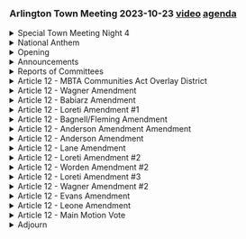 ### Arlington Town Meeting 2023-10-23  [video](https://www.youtube.com/watch?v=GO4uP_DrTIs) [agenda](https://www.arlingtonma.gov/home/showpublisheddocument/66903/638312311169770000)

<details><summary>Special Town Meeting Night 4</summary> 
<details><summary>	 Greg Christiana - 188</summary>

> We're going to get started right away because we have a lot of business to cover tonight. It is Wednesday, October 25th, 2023, and I call to order the fourth and perhaps final night of the October special town meeting. I want to thank all our presenters and speakers from Monday night for a thoughtful and cogent debate. I hope and expect that tonight's debate will be in the same caliber. Lastly, I want us to recognize two individuals who've gone above and beyond to ensure that this town meeting runs smoothly. They've been working tirelessly behind the scenes to ensure that there are enough printouts of important documents, that presentations are organized and readily available even when last minute corrections are made, that the aging infrastructure of town hall can hold together in the face of the unique demands that town meeting places on it, and too many other heroics for me to enumerate. So please join me in showing our gratitude to our deputy town manager of operations, Christine Bongiorno, and our town clerk, Julie Brazil. We really could not do this without you. Thank you.
</details></details>
<details><summary>National Anthem</summary> 
<details><summary>	 Greg Christiana - 111</summary>

> Okay. Let's now rise for the National Anthem by Ms. Tanaka. O say can you see, by the dawn's early light, What so proudly we hailed at the twilight's last gleaming, Whose broad stripes and bright stars, through the perilous fight, O'er the ramparts we watched, were so gallantly streaming? And the rocket's red glare, the bombs bursting in air, Gave proof through the night that our flag was still there. O say does that star-spangled banner yet wave O'er the land of the free and the home of the brave? O say does that star-spangled banner yet wave O'er the land of the free and the home of the brave?
</details></details>
<details><summary>Opening</summary> 
<details><summary>	 Eric Helmuth - 87</summary>

> Mr. Helmuth. Good evening, Eric Helmuth, chair of the select board. Before I make this motion, I will note that expressions of growls or hisses or other expressions of disdain are not inappropriate after I make the following motion, if you are so moved. It is moved that if all the business of the meeting as set forth in the warrant for the annual town meeting is not disposed of at this session, when the meeting adjourns, it adjourns to Monday, October 30th, 2023, at 8 p.m.
</details>
<details><summary>	 Greg Christiana - 146</summary>

> Do we have a second? Just one second. We need one second. Okay, we got a second from Mr. Moore. The alternative is that I could just have Chief Flaherty lock the doors until we're done. All those in favor of adjourning until Monday at 8 p.m., say yes. All those opposed, say no. Motion passes. Five people aren't standing, so we're moving on. We'll take a test vote now. Okay. If you agree, I'm sorry, before we get to the test vote, do we have the microphone in the balcony? Can someone locate the microphone up there, please? Okay. Can we get someone on that while we move along? Okay, if you... Yep. Oh, someone has unit 252. Please check your handsets. If that's number 252, please bring it to the side table. Okay. Mr. Weinstein was trying to steal someone's handset, it looks like.
</details>
<details><summary>	 Greg Christiana - 129</summary>

> Okay. Okay. Okay, so I'll explain the vote. I'll be doing a lot of that tonight, I think. One recommended vote plus 13 amendments plus one secondary amendment equals 32,768 distinct outcomes. If you agree that that is the correct answer, press one for yes. If you disagree with that, press two for no. If you're perplexed, press three to abstain. Voting is open. Voting is on. Okay. Voting is closed. 85 in the affirmative, 32 in the negative, 65 abstentions. We'll go through the screens. Are you ready to tell you the answer? The answer is no. Mr. Weinstein? Could you back away from the mic a bit? Yes. Thank you. Is this better? Can everyone hear me from this distance? Okay. Thank you. Thank you, Mr. Weinstein.
</details>
<details><summary>	 Jordan Weinstein - 69</summary>

> If all of the votes were independent, then the answer would be 32,768 because there's some overlap. You could vote on all these amendments all sorts of different ways, but then if you vote down the main motion as amended, that's one outcome, which is no action. There's another interaction with one of the Wagner amendments, which wipes out the bonuses section. It's somewhere in the vicinity of 10,000.
</details>
<details><summary>	 Greg Christiana - 26</summary>

> I didn't do all the math because I was a little busy the last few days. Did we cycle all the way through? Oh, we did.
</details></details>
<details><summary>Announcements</summary> 
<details><summary>	 Greg Christiana - 21</summary>

> Okay. I'll now call for any announcements or resolutions as defined in town meeting time and the town bylaws. Mr. Toste?
</details>
<details><summary>	 Alan Tosti - 387</summary>

> Fellow town meeting members, I've been active in town government for over 50 years. During that time, I was privileged to work with some incredible and very worthy public servants, both elected and appointed. But in my opinion, the most effective of those public servants in Arlington over that period was a man many of you probably do not know, but his name was Charlie Lyons. Charlie passed away just very recently. Time and again, over these, he displayed effort, effort, effort to move this town forward from one crisis to another, but always looking out for the best interest of this town. Much of his efforts were done behind the scenes that nobody knows about, to get officials to work together who really didn't want to work together. Sometimes he used a stick, sometimes he used a carrot, but he always seemed to be able to get people working together and moving forward. Charlie was the first elected official who was 18 years old in this country. He ran for school committee in the early 70s. But he really started, I think, most of his work when he was elected to the Board of Selectmen in 1980. The first thing he had to do was confronted with Proposition 2 1⁄2 had passed. He worked with my predecessor, Bob O'Neill, and other town officials, put together a plan, used the resources of the town very wisely, and we managed to make, get through those first two years of Prop 2 1⁄2 with losses in services definitely, but not nearly to the degree that it might have had without his efforts. In 1990, he co-led with John Billifer the first successful override in this town's history. In late 1990s, he co-led with myself and Barbara Goodman the first successful debt exclusion for the schools in this town's history. In 2005, he put together a plan working with a colleague of mine, Charlie Foskett, and developed what became known as the Lions Plan for school committee selectmen and for the Finance Committee to work together under certain standards so everybody knew what they were going to do with certain adjustments along the way. That plan is still in use almost 20 years later. He deserves to be remembered. And Mr. Moderator, I ask you for a moment of silence.
</details>
<details><summary>	 Greg Christiana - 24</summary>

> Thank you, Mr. Toste. May his memory be a blessing. Are there any reports of committees? Oh, do you have an announcement? Mr. Worden?
</details>
<details><summary>	 John Worden - 144</summary>

> Thank you, Mr. Moderator. John Worden, Precinct 8. Yeah, I have an announcement. I, after I spoke on the subject of affordable housing, my amendment number one, Monday night, I received messages from two of my fellow town meeting members pointing out that the affordable housing aspect had already been addressed in the Redevelopment Board's recommended vote, which you have before you. It's one of those many underlined paragraphs. So I apologize for making you listen to my talk about affordable housing for three minutes the other night, well, roughly three minutes. And I don't know how I missed that in the thing, but the fact that one of my three eye doctors certified me as being legally blind may have had something to do with it. So anyway, I ask to leave the meeting to withdraw my amendment. Is that permissible, Mr. Moderator?
</details>
<details><summary>	 Greg Christiana - 99</summary>

> To withdraw the amendment? Just amendment one. Is there a procedure for withdrawing an amendment? I believe we just have to vote it down, no?  Well, whatever the chair rules, the appropriate thing. But obviously, I don't, it is, as has been said, superfluous. I wish they told me that in advance, and I would have not stood up here the other night. Okay, and this was amendment one. I'll take a note of that. Thank you. Amendment one, right. Thank you, Mr. Warden. Okay, do we have any other announcements or resolutions? Okay, seeing none, let's see.
</details></details>
<details><summary>Reports of Committees</summary> 
<details><summary>	 Greg Christiana - 34</summary>

> Are there any reports of committees? If there are no handsfor reports from committees, then we don't need to receive them. Wedon't need to do the whole tabling and untabling thing. Okay, let'smove on.
</details></details>
<details><summary>Article 12 - MBTA Communities Act Overlay District</summary> 
<details><summary>	 Greg Christiana - 730</summary>

> And article 12 is still before us. Okay, so I have some comments here going into article, resuming debate on article 12. At the end of Monday's meeting, I copied all the names of speakers in the live handset speaker queue, at least the first 31 of them that fit on one screen, and transcribed them into the same view as the pre-submitted request so that they're all in one place, side by side, for you to see and for me to manage. Can we bring up the side-by-side queues right now? The display order of speakers in each queue has been preserved. Mr. Ezra Fisher was the last one to speak on Monday, so I'll remove him from the queue now. He should disappear. Well, his name should disappear from the list. And I'm going to verify Mr. Fisher is still in the chamber. And let's see. If we exhaust all speakers in the, and see there's a column here in the middle, Monday handset queue. That's what I copied over. If we exhaust all those speakers, it actually goes down for quite a bit. That's not the end of it. If we exhaust that whole list before debate is terminated, which would probably be sometime in January, I will reopen the live speaker queue so that we can take more speakers via handsets at that time. I've received questions about how a name that appears in both queues is treated, so I'll be brief. In the instructions I gave to town meeting members, I think a week or two ago, I stated motions to terminate debate will be recognized by the moderator only from the live speaker queue at the meeting. That is still the case, with one clarification that a motion to terminate debate will be allowed from the Monday handset queue, even though it's not technically live. It came from the live queue at the time. However, if your name appears in both queues and I recognize your name from the pre-submit queue, you can pass and retain your position in the live or Monday handset queue. I do not intend to recognize a speaker for a second time until everyone else has had a chance to speak on Article 12. Not that everyone has to speak on Article 12. Unfortunately, I do not have a complete record of everyone who spoke on Monday night, so if I recognize someone to speak tonight and you recall them already being recognized from one of the speaker queues on Monday and they try to sneak in a second appearance, please remind me. You know the three magic words that get my attention. Next, I want to address a message that Mr. Worden shared with me yesterday, and I'll try to be brief about this. Mr. Worden contends that the amount of additional housing unit capacity in the overlay districts should not be a matter of scope. I'm paraphrasing here from his message. I'll skip over the parts where he gets a bit spicier, but his argument goes that if town meeting votes down the main motion, then there will be zero additional capacity in the nonexistent overlay districts. If a no vote on the main motion is within scope, and it always is, then amendments cannot be out of scope for reducing additional housing unit capacity in this case. Mr. Worden, in my judgment, is correct. There's no amount of reduction in additional housing unit capacity that can be out of scope in this case. Whether town meeting adopts a measure that satisfies Mass General Law Chapter 40A, Section 3A by the end of calendar year 2024 is a question for town meeting to debate and decide. So thank you, Mr. Worden, for your astute reasoning on this procedural matter. Lastly, I want to remind everyone that if you don't have anything particularly new to add beyond what prior speakers have already said, then please yield your speaking time by saying pass. If all you want to say is, I agree with so and so, there's already a procedure for that. It's called voting. Okay. Okay. So let's resume. All right. Hold on. Hold on. From the pre-submit queue, we're going to skip down to Mr. Helmuth, I might need to scroll down a little bit, who has a request to introduce a special guest tonight. Mr. Helmuth?
</details>
<details><summary>	 Eric Helmuth - 46</summary>

> Thank you, Mr. Moderator. Eric Helmuth, Precinct 12. I'd like to introduce a resident of the town who also ably, more than ably, represents us in the Massachusetts State Senate, Senator Cindy Friedman, who would like to address the meeting. Senator Friedman, you have the floor.
</details>
<details><summary>	 Cindy Friedman - 1000</summary>

> Thank you, Mr. Moderator, and through you to the chair, and thank you all for having me tonight. I've been asked to talk about how this article fits into a larger regional issue, but before I start, I would like to acknowledge the MBTA Communities Working Group and the ARB. As someone who's worked on a lot of boards and commissions, I know what it's like to have to deal with complex and sometimes contentious issues, and I would just like to say that I believe you all have done an extraordinary, exemplary job, and it's volunteers like you who keep our communities going, so thank you very much. And I also want to commend the town meeting members for this really excellent civil and honest debate, and thank you, Mr. Moderator, for setting the tone so gracefully, so clearly, and with humor. It's so nice to live in a town where civility and thoughtfulness rule. It's very rare these days, so thank you. So as a state senator representing Arlington, and I also live here, as many of you know, and surrounding towns, I am acutely aware of the needs for both a local and regional perspective. I have a local and regional perspective, and I am acutely aware of what is going on in terms of housing, and I sit with 39 other members who represent the state across our whole state, and I can tell you that our town and our regions are not alone in this issue. It is everywhere, and honestly, the pressure, especially from businesses and the worry about the economic health of the state, is growing stronger. It is clear to me that this administration is so concerned about this issue, as we all are, the issue of housing, that they are going to be very, very clear and very predictable and very strict about what they accept and what they don't, because it really, really is a major issue. We have an abundance, as you heard, I think, people alluded to the other night, of capable young people that are economically, that we are economically dependent on, and they can't afford to live here. They're our kids, they're people that have grown up in our town. They're moving away because of the difficulty of finding homes that they can afford. We lost 110,000 residents during COVID, and we continue to lose more. They tend to be young, they tend to be working families, and we can add recent graduates to that too of our Massachusetts colleges because they can't afford to live here either. This and the fact that we're not drawing enough young people into our state is exacerbating the problem. Again, they can't come here because they can't afford to live here, and we now have an acute labor shortage, and we're seeing it across all of our industries. Our healthcare, our manufacturing, our food sector cannot staff to capacity. And I'll just give you one data point. In the behavioral health space, we have between 200 and 400 beds offline because of a lack of workforce. That means that people that have acute, acute behavioral health needs cannot get treatment. Folks who depend on our elder, who take care of our elderly, who teach our children, who provide care for the most vulnerable are leaving because they cannot afford a place to live. And we can't work our way out of this problem by increasing salaries and making our wages higher and higher and higher. The state can't afford that. Our businesses can't afford that. And anyway, there just isn't enough housing. Businesses are making decisions, and I sit in meetings, businesses are making decisions not to come to Massachusetts because of the high cost of housing. This is a problem that has been building for many, many years, and now it's here. So you also have heard the other side of it where we have the eloquent story from John about trying to find housing for his grandmother. People, seniors, people even my age, can't afford to move out of their houses because they have no place to go. And so it's, we're being squeezed from both ends, and it, again, is not happening just in Arlington. It's happening everywhere in our state. There's no one solution to this problem. We have to do many things at once. Town meeting members that have gotten up and talked are correct. We need to build more housing. We need more affordable housing. We need housing at all income levels, not just for the wealthy. We need sustainable and green development. We need a transportation system that works so people can live farther out and get to work into our major hubs. And we need to provide the tools to our municipalities to support these efforts. We need to incentivize the building of housing for middle class families and so that they can afford to live here. We need to do it all at the same time. These are not mutually exclusive actions. We need everyone to be part of the solution to solve this problem. And Arlington, while you are small, you can make a difference. This article makes a difference. We don't live in isolated communities. We don't have walls around us. What affects, we are affected by what happens in other communities and the other communities around us are affected by what we do. And the good news is, at least in the fourth middle sex that I represent, towns are starting to set their goals and they're starting to take this seriously. And that's good news for all of us. We're all trying to play a part in this solution. Arlington's Warren Article 12 will provide a meaningful framework for making progress in this area. It's one of the long-term solutions to this problem. And it's long-term. If we can reach our goal, and it will take many years, believe me, we will make a difference. This.
</details>
<details><summary>	 Greg Christiana - 11</summary>

> We're just about time, so if you could finish up, Senator.
</details>
<details><summary>	 Cindy Friedman - 63</summary>

> Okay, I'll be finished in a second. I just cannot stress enough that this is seriously threatening the economic vibrancy of our community. And it's been a long time coming and it's going to take a long time to fix. But this article can start that. And you can make the difference. I urge you to support this amendment. Thank you very much.
</details>
<details><summary>	 Greg Christiana - 119</summary>

> Thank you, Senator Freeman. Before we resume the speaker queue, actually, Ms. Pyle, you can come up because you'll be next. And if you're going to top that, maybe you can introduce the governor. I don't know. But I just did some very quick research. This is section 26 of town meeting time. Mr. Warden is correct for a second time tonight. There is a motion for withdrawal. Once the motion is in possession of the meeting, it can be withdrawn with a majority vote or unanimous consent. So all those in favor of withdrawing Warden Amendment 1 say yes. All those opposed say no. It is unanimous. Warden Amendment 1 is withdrawn. Ms. Pyle, you have the floor.
</details>
<details><summary>	 Elizabeth Pyle - 1015</summary>

> Thank you. Elizabeth Pyle, Precinct 8. I am a zoning and land use attorney. I am also a former member of the town's residential zoning study group, the RSG, which was created by town meeting to study the impact of zoning changes in Arlington's residential districts. Based on my experience, I am strongly opposed to the Bagnall-Fleming Amendment to increase the number of stories allowed in the neighborhood districts from three to four stories. Please vote against the Bagnall-Fleming Amendment. I also ask for your support for the Evans Amendment, which would slightly modify the map for the neighborhood districts while still keeping us in compliance with state law at 2,888 units. I served with Winnell Evans for three years on the RSG, and I am confident that she has done the calculations to make a better map that fixes problems with the main article while still giving us 842 units more than is required under state law. No one has shown that these calculations are incorrect. I urge you to vote no on the Bagnall-Fleming Amendment because four-story buildings on our neighborhood side streets are just too much. A four-story building on a side street will take a sunny yard and put it into permanent shade. A four-story building with tight setbacks will decrease privacy. It's just too much out of scale with our existing homes. My constituents in Precinct 8 were very upset when the proposal to have four-story buildings in the neighborhood districts was first raised. We submitted petitions and letters to the ARB advocating that building height in the neighborhood districts be limited to three stories or 35 feet in height. We did this because of the negative impacts on existing residents due to excessive height, too much massing, shadows, and loss of privacy that would occur from four-story buildings on our side streets. We felt that three-story buildings would be an acceptable compromise and four-story buildings, like we see in that new building on Mass Ave across from the high school, would be out of scale on our side streets. During the working group hearings, the stated reason for four-story buildings in the neighborhood districts was so that elevators would be required for accessibility. However, we know now that this is not accurate. Our Director of Inspectional Services said on Monday night that elevators are not even required for five-story buildings and they are not required for four-story buildings either. Therefore, the primary justification for pushing for four stories in the neighborhood districts is incorrect. Another reason I am opposed to four stories and why I also support the Evans Amendment to change the map for the neighborhood districts comes from my experience on the residential study group. On the RSG, I quickly realized that it is not advisable to have a one-size-fits-all approach to zoning changes in Arlington because of the widely varying topography in town. The hills in the heights make for very different zoning outcomes than on the relatively flat areas in East Arlington, especially when you consider building height, number of stories, and what qualifies as a story under our zoning bylaws due to changes in grade. Under Arlington's zoning bylaw, the maximum building height is measured using a calculation based on the highest point of the roof above the average finished grade of the ground. This is technical, but it means that building heights appear even higher on sloping lots with steep grades due to the calculation. I am troubled that the working group did not consider the topography of Arlington Heights by reviewing all actual ground conditions when it drew the map, even though this point was raised during the process. Instead, it appears that lines were just drawn without consideration of topography. This is a serious flaw in the design of the proposed overlay districts because it does not take account of impacts associated with locating a tall building on an already elevated hill or on a steep grade. Such grade changes are present throughout the heights as you move away from Mass Ave. The Evans Amendment fixes this problem, but the Bagnell-Fleming Amendment makes it worse. A four-story building on a hill would be so greatly out of scale with existing homes, towering over them in a way that has not been considered. Arlington's hilly topography supports voting in favor of the Evans Amendment, which slightly reduces the size of the overlay district through common sense adjustments to the map. The Evans Amendment scales back the size of the neighborhood districts and addresses this problem with our sloping topography by keeping the overlay close to Mass Ave. and not up into the hills. Two weeks ago, the IRB unanimously agreed that four stories in the neighborhood districts was excessive, and my neighborhood was pleased to see the three-story limit in their recommended vote. I urge you to vote against the Bagnell-Fleming Amendment so we can keep this common sense three-story limit. If the Bagnell-Fleming Amendment passes, I will vote against the main motion, and I ask that you do the same. If the Bagnell-Fleming Amendment fails and the Evans Amendment passes, I plan to vote for the main motion, and I suggest that you do the same. I also encourage you to consider the other amendments that reduce the impact of Article 12 so that we comply with the MBTA law now, but also leave room for the future mandates that are coming down the line from the state. If the legislature requires municipalities to create additional overlay districts, which is likely to occur, being cautious now will give us more space to enact zoning changes down the line. If a reduced plan is ultimately successful, it can always be expanded once we have real-world data on impacts to school enrollment, traffic congestion, and town finances. This is the common sense, cautious approach that I urge you to take. And Senator Freeman is right. Housing is a regional issue. Let's share in the burden with all the other municipalities and not take on too much too fast here. Thank you very much.
</details>
<details><summary>	 Bethann Freedman and Greg Christiana - 98</summary>

> Thank you, Ms. Powell. Point of order, Ms. Freedman?  Bethann Freedman, Precinct 15. I don't believe we took the Article 12 off the table. We didn't. Oh, we didn't? We did not. It was not on the table. Oh, it wasn't on the table? Thank you. If we scroll down, I'll now take, Ms. Koepka had an issue with her handset that I verified earlier today. And so, she's actually at the bottom of the pre-submit queue that I asked her to submit to the forum. And I believe she has a guest to introduce as well.
</details>
<details><summary>	 Asha Koepka - 16</summary>

> Thank you, Mr. Moderator. Asha Koepka, Precinct 1. I'd like to introduce Arlington resident, Jeffrey Bremer.
</details>
<details><summary>	 Jeffrey Bremer - 1054</summary>

> And Mr. Bremer, are you a resident of the town of Arlington?  I'm a resident of Arlington, 32 Newman Way. Great. Can you state your name as well for the record? My name is Jeffrey Bremer. Thank you. You have the floor. Okay. And Moderator, can I ask one question? Yes. Can you prompt me at five minutes? When there's five minutes left or five minutes in? I want two minutes to the end. Yep. Let me know when I can start. Go ahead. But I'm not on the clock yet, so. You are. It's going. Oh, okay. It's Ms. Koepka's time. My first thought, first I want to apologize to this meeting. I've been here 35 years, and the first meeting I came to was last Monday night. And that's on me. I want to know your faces. I want to know your names. And I think that's important. I wrote a letter. And as you know, that letter, it came from you also. It didn't really come from me. It flowed out of me the next morning. But it came when a gentleman, who I don't know your name. You can come and introduce yourself at some point, because I'd like to know your name. He said he found a kind of a gap between the impacted neighborhoods, and he also felt the gap. He didn't know what they were thinking. He didn't know what their complaints were. And basically, at least on my street, four different people, we never remember receiving that letter. Okay? And then when I heard the comments on, well, we're kind of sending you a letter, but it really doesn't mean anything, that kind of inspired that letter. And I don't want to dwell on it, because you already have it. But I think it's important as we move forward that the lines of communication, particularly when we enter into this zoning issue and everything that it's going to do, we have to make sure that there's good communication between the citizenry, its representatives, and the town. And if the citizens are not well-informed, they can't participate, and they will get angry. They will get disempowered, and they will also feel rage. And then it will separate neighbors from neighbors and neighborhoods from neighborhoods. And as we move into this process, it is absolutely vital that Arlington be together at all forms of its citizenry and its representatives and also the town members. Newman Way is kind of at the epicenter, and it will become more clear as I talk about it. We are a very little street, okay? But it's also one of the most diverse areas in Arlington. On our right, one street away, is Whole Foods. Right in front of the street, we're literally at the CVS. Just cross the street next to the high school, we're at CVS. We have the high school. We have two banks. Two blocks down the road, we have Stop and Shop. And at the very end, so we're very diverse. There's a lot going on. We have a lot of development, commercial, business, and everything in our little street, okay? Now, there's apartment at the end of our street. Pretty big apartment. And in some ways, it makes us one of the most diverse areas of Arlington, both racially and also economically. However, it's kind of beginning to change. New owners from outside Arlington, I believe, bought that apartment building several years ago. And now, they're raising rents to $600 to $750 a month for tenants, some of who have lived there 20 years, okay? Long-term tenants. Early in September, there was a demonstration. About 50 people showed up. There was a band. Someone gave speeches. Our two state reps showed up and others, okay? But my question is, listening to all about affordable housing, listening about our concern for young people and tenants and others, so my question is, what if all the town meeting came to that demonstration?  What would the tenants think? Would they feel that they're part of the town? Or do they feel kind of abandoned? Like, we talk about affordable housing, but how are we supporting those who are going to be kicked out of Arlington? And what would the landlord think? If he sees 50 people versus he's seeing 200 people, it's a very different image. It's very different on the news. So this is something we need to think about as we move forward. Newman Way. During when high school was in session, we're the high school parking lot. We have two minutes. Two minutes, okay. Two minutes left? Two minutes left, yeah. Okay, go forward, okay? We're a neighborhood, so let me move very quickly. Boy, seven goes very fast, doesn't it? Okay. The bottom line question is what Mr. Warden basically stated. Who is our neighbor? Our neighbor are the people who are going to be impacted. We have all these questions. We didn't feel we were informed correctly enough. We're afraid they're going to put four stories in our little neighborhood. We are already diverse. On our street, nine out of 12 units are already double families with tenants and with, and now you're asking us to do more, okay. I'm going to give four quick gifts. Some comes from my past wife who died at her home. And one is everything passes away but love. Pray before you decide. Pray while you're reading and deciding. And pray afterwards. The other day I was walking through the parking lot of that thing where I put my dog poop in their big dumpster, okay. And my wife, I said, Ann, what should I say to this meeting? And she said, tell them they're not alone. I said, what do you mean? She said, you have each other when you're making this decision. Secondly, you have all the people who are in that first burial ground, right down the hall, a few street over here, right next to us. Jason Russell, you have Squaw Satcham, you have Elizabeth Russell, Samuel Pierce and others, Solomon Pierce. They are all with you tonight in your decision making. They are part of the air we breathe. They are part of, of, of. of our hopes and of our dreams.
</details>
<details><summary>	 Greg Christiana - 47</summary>

> We're out of time, Mr. Brommer. Okay. I messed up, but I did the best I could. That was seven minutes? Seven minutes. Thank you very much. Thank you, Mr. Brommer. Mr. Schlickman, you're up next. Let's see, from the Monday handset queue, and there we go.
</details>
<details><summary>	 Paul Schlichtman - 674</summary>

> Paul Schlickman, Basic 9 and a member of the Arlington School Committee. While luring my school committee hat, I have been asked about the impact of the MBTA Communities Act on our schools. My answer, not much. Let me first state the role of the school committee. Our job is to welcome any child who lives in our town, make them feel that they belong in our community, and provide a world-class education. We don't raise the drawbridge. We pull up another chair. That's our history. As Arlington entered the last century, electric streetcars were generating residential growth in Arlington. Developers began carving farms into streets and building lots, extending from the very same transit corridors we are looking at tonight. Our population grew rapidly. As developers met the need for housing. Between 1890 and 1900, Arlington's population increased 71%. Between 1920 and 1930, it was a 93% increase. After World War II, we met the housing needs of returning veterans. And in 1970, Arlington was home to 53,524 people. In the last census, our population was 46,306, which means we certainly have room to welcome at least 7,221 more new neighbors. The MBTA Communities Act will not generate the growth we experienced in the last century. We are looking at a zoning overlay district, layered on existing zoning and existing buildings that increases the capacity for housing units. To turn capacity into reality, someone needs to renovate or demolish and rebuild an existing structure. Redevelopment by its nature is glacial. We are not a small town. We need to use streetcar as an adverb when describing Arlington as a suburb. In reality, we are a self-governing urban neighborhood. Consider that the center of Arlington, the corner of Mass Ave, Pleasant and Mystic Streets, is six miles from our statehouse. Most Americans who live six miles from the center of a major city live in that city. For my fellow New Yorkers, consider that 165th Street in Manhattan is six miles from Times Square. As is Queens Boulevard and 55th Road in Elmhurst. Barack Obama's Chicago home in the Hyde Park neighborhood is more than six miles from State and Madison, the center of that city's grid. And Wrigley Field is 4.75 miles from State and Madison, the exact same distance between our statehouse and monotony grill. Up until 1975, Arlington met the challenge of regional population growth. Rieko and I live in an 895-square-foot, eighth-floor condo built in 1971. It was built just before Arlington revised its zoning bylaw to block dense residential development. In 2002, when I bought my condo, it was a challenge to find an affordable home in a tight market. It's much more of a challenge today. I represent Precinct 9, which stretches along the north side of Mass Ave from Wyman Street to Grove Street. A solid majority of my good neighbors in my precinct live in multifamily housing within a block or two of Mass Ave. Article 12 sets the stage to build more of the housing people like me and my neighbors need in order to live in Arlington. Watering down or rejecting the recommended vote will close the door on people like me and my wife and my neighbors who seek housing in this town. That is why I hope my friends and colleagues in town meeting will defeat the Wagner, Babiars, Warden, Laredi, Lane, and Evans amendments. Any one of these amendments or a combination of these amendments can push the outcome to noncompliance. Meanwhile, I will support the efforts by Ms. Anderson, Mr. Bagnell, and Mr. Fleming to enhance the Redevelopment Board's solid recommendations. And one more note, the question was raised if town meeting members would want to be included in this overlay district. The answer is obvious. Mr. Leone's family home was excluded and he wants in. We cannot project that as a representative sample. Let him in because the vote before us on Article 12 is good for him, good for us, and good for Arlington. Thank you very much.
</details>
<details><summary>	 Elizabeth Carr-Jones and Greg Christiana - 147</summary>

> Thank you, Mr. Slickman. Okay, so next we'll take a pre-submitted question if we can scroll over. Ms. Carr-Jones, if you want to come up and make any remarks while I read this. My neighbors have, I'll start the clock because we're reading the question. My neighbors have voiced a concern that town meeting may need to vote on Article 12 before we know if the state will allow us to apply Arlington's 15% affordable inclusionary zoning bylaw to the MBTA community's overlay districts rather than the 10% maximum. Is that the full question? It is not. There we go. Affordable, actually I have it here. The maximum affordable specified in the MBTA community's law. What assurances can we provide that Arlington's higher affordability standards will be allowed in the overlay districts? Is the, anyone from the ARB or the planning and community development?  Director Ricker.
</details>
<details><summary>	 Claire Ricker - 272</summary>

> Hi, I'm Claire Ricker. I'm the director of planning and community development. What assurances can we give? I think we need to only look at recent development, recent developments that have been successfully permitted and successfully built in Arlington, including one in my first year here that I was able to be a part of at 80 Broadway with nine units which would give us one affordable unit, a commercial on the first floor and a neighborhood contextual development. There are several others that I could point to. You know, 882 Mass Ave has 22 units with three affordable units. We've been able to successfully apply Arlington's inclusionary zoning by-law to both of those projects. Another thing I might want to, hasten to point out is the number of 40B projects that have been permitted in Arlington that require a minimum affordability of 25%. And yet, those seem to be coming to us about every other year now with at least, you know, some understanding of the developer that they are going to be successful in their development. Now, those developments are different than the ones that have been permitted, the smaller scale with our inclusionary zoning by-law. The more units that you can build, obviously, the more affordability, the more subsidy you can provide to these units. But I think the success of several recent projects as well as, you know, the continued interest in 40B developments in our town could be at least some assurance or at least some, you know, evidence pointing to the idea that the state will approve our economic feasibility analysis and our inclusionary zoning by-law.
</details>
<details><summary>	 Elizabeth Carr-Jones - 87</summary>

> Great. Thank you. You're very welcome. If you have other questions or statements. I do have a statement. Yeah, this is still your speaking time. Yep. Elizabeth Carr-Jones, Precinct 14. I actually still have a few questions, shockingly. I wanted to ask what opportunities will we have to change the plan once it's approved by the state? And will downward adjustments to any of the overlays be possible? I'm assuming that, you know, increase of housing or, you know, things that will increase housing will be allowed.
</details>
<details><summary>	 Rachel Zsembery - 87</summary>

> Director Ricker? Oh, Ms. Zember. Rachel Zember, Chair of the Redevelopment Board. So if town meeting, whatever town meeting approves, either tonight or in the future that goes to the state, once it's approved by the state, if the town wishes to make additional changes to that, we need to bring those changes back to town meeting for adjustments. But the state would accept further changes in a downward direction? In a downward direction, that I would have to defer to Director Ricker. Thank you. Director Ricker?
</details>
<details><summary>	 Claire Ricker - 111</summary>

> Claire Ricker, Director of Planning and Community Development. In the guidelines, it says ongoing obligations, rescission of a determination of compliance. After receiving a determination of compliance, an MBTA community must notify EOHLC in writing of any zoning amendment or proposed amendment that affects the compliant multifamily district. I imagine if so long as we were to maintain our compliance in terms of overall acreage and unit count, we would likely be looked at relatively favorably so long as we are still compliant with the rules of the law. But were we to do something that would somehow render us noncompliant, then the state reserves the right to rescind our approval.
</details>
<details><summary>	 Elizabeth Carr-Jones - 292</summary>

> Terrific. Thank you. I think that's the rest of my questions. I do have some comments. I want to say that I'm very grateful to the working group for their commitment to the redevelopment board for their oversight. And I want to thank all the residents who participated, informed themselves, reached out to me and others both for and against, and improved the plan by sharing their ideas and asking questions. The process has enriched our understanding of zoning and it's raised the level of discourse. I'd be remiss if I didn't mention that the map before us may generally appear to be balanced throughout the town. But like some of us, it has recently gotten a bit thicker in the middle. Nearly a quarter, oh, thanks for getting that. Nearly a quarter of the overlay is now in precinct 14. That's the precinct I represent. The density shift happened quite late in the process. And if I'm being honest, watching it happen made me wonder if things might have been different if someone at the decision-making table had been from my precinct. I support the Evans Amendment, which I believe would mitigate the situation, but would have preferred that it was incorporated in the main motion. I wanted to say this is, as a community, this is our place for examining disagreements and finding solutions. We don't need to all agree, but we should all be able to trust each other. On opening night in vacation at town meeting in April, the town's poet laureate, Jean Flanagan, read from the Irish poet John Donohue's to bless the space between us. She began with, may you be compassionate with your criticism and give the grace of encouragement. That's it. Thanks, Mr. Moderator.
</details>
<details><summary>	 Mark Rosenthal - 363</summary>

> Thank you, Ms. Carr-Jones. Next, we'll take Dr. Morocco. Pass. Take Mr. Rosenthal from the live speaker queue next. Mr. Rosenthal. Are you? Okay. To move this a lot, we'll take, okay, okay. Mark Rosenthal, Precinct 14. I have some, well, let's first start with a different piece of literature than what we're familiar, what we usually hear here. Has to do with a fellow who wakes up one morning and finds that there's construction equipment in his yard to tear his house down. And it goes, but Mr. Dent, the plants have been available in the local planning office for the last nine months. Oh, yes, well, as soon as I heard, I went straight around to see them yesterday afternoon. You hadn't exactly gone out of your way to call attention to them, had you? I mean, like actually telling anybody or anything. But the plants were on display. On display? I eventually had to go down to the cellar to find them. That's the display department with a flashlight. Ah, well, the lights had probably gone. So had the stairs. But look, you found the notice, didn't you? Yes, said Arthur. Yes, I did. It was on display in the bottom of a locked filing cabinet, stuck in a disused laboratory with a sign on the door saying, beware of the leopard. I and other town meeting members that I know, just in case you didn't recognize that, that's from Hitchhiker's Guide to the Galaxy. But Douglas Adams was very good at lampooning government behavior that, you know, of questionable nature. I have been receiving calls, and so have other town meeting members that I know, from outraged residents of the town who never, ever heard that anything was going on that was going to affect their houses and their lives until yesterday or the day before, by which time it's way too late. The process by which this, you know, these proposals were developed does not well serve the people of the town or harmony among members of the town or respect for the town government. I'm sad to say. I wish it did. But what I have seen.
</details>
<details><summary>	 Greg Christiana - 77</summary>

> Mr. Rosenthal, I'm just going to ask if you have a point beyond just the notification process, which has been covered by at least a couple of speakers. Okay. I think that's about it. Thank you. Thank you. I'll take a question from the pre-submit queue that was sent in advance. Ms. Thornton, if you want to come up while I ask your question, if you could scroll over, Ms. Thornton asks, and I'll start the clock.
</details>
<details><summary>	 Barbara Thornton - 67</summary>

> At a recent well-attended Zoom meeting representing a group of precincts in West Arlington, a few guests asked about the potential short and long-term economic impact of Article 12 on the town. Some participants responded that the impact would be positive, others that it would be negative. Will the town engage a qualified professional financial analysis company to provide residents with an objective report on this question?
</details>
<details><summary>	 Jim Feeney and Barbara Thornton - 168</summary>

> I'd like to direct that to Mr. Feeney. Mr. Feeney, town manager. Thank you, Mr. Moderator. Jim Feeney, town manager. I'm just going to take a closer look at the question. So, as it relates to the future financial impact, I know that we, you know, received one model from a few residents. I can't sit here today and say I have some competing model or can predict the future about what's going to happen here. Let me narrow down the question. Yeah. I'm sorry. Would you be willing, representing the town, would you be willing to invest in an objective, professional, outside qualified company to come in and provide such a financial analysis? I think that is a consideration we can make for sure. I think it's still going to be based on a number of what-if scenarios, though. This isn't a negotiation, by the way. Yeah. Okay. So, that's a, we'll look at it. Yes, that we can consider that. I think it's badly needed. Sure.
</details>
<details><summary>	 David Pretzer - 571</summary>

> Thank you, Ms. Thornton. We'll next take the speaker queue, the handset queue. I see Mr. Wagner already spoke. We'll take Nick Pretzer from the satellite room. David Pretzer, Precinct 17. Thank you, Mr. Moderator. So, I'm in Precinct 17. I live very adjacently to where we'll be up zoned. And so, I'd like to speak my perspective. I, yes, this is a big change. It's one of the biggest zoning changes we've made in quite a while. I understand why this change is intimidating or makes people nervous. Is there a point of order? I'm sorry, what? Oh, I'm sorry. I'm sorry. Go ahead. But I want to highlight that, you know, nothing won't keep things the same. We can't avoid change. There are lots of things I love about Arlington. The number one is the people here, my neighbors and your neighbors. If we don't allow more housing to be built, that means more seniors who need accessible dwellings as they lose mobility won't be able to stay in Arlington. More houses will be made into large expensive rich mansions instead of multifamily buildings, and more renters will be displaced by rising rents. I have a lot of neighbors who rent and I'm sure many of you do as well. The renters I've talked to, the number one issue when I asked them what they care about in the town is the housing costs worrying about not being able to stay in the town they love. They know that lack of building means that there's more and more competition for the same number of units, and that means rent skyrocket, and for a lot of people that becomes very difficult to stay in their apartment or find a new apartment in Arlington. I also want to thank the working group. I think they did an extraordinary job reaching out in multiple ways with surveys and various types of meetings and directed outreach, to include renters and other people that often are underrepresented in town meeting and town forums and include their perspectives. Obviously, the working group got a lot of different opinions, but I think they did a great job of boiling down the public feedback into a middle ground proposal that's a meaningful step forward for Arlington and for our neighbors. If we want to live our values, be a welcoming community, tell immigrants that they're welcome here and other underrepresented groups that they're welcome here, we need to build places where they can live. So I think it's very important to vote yes on the main motion. I also think that if we want to get capitally affordable housing out of this, we need to make it possible to build larger buildings that will have six or more units to trigger inclusionary zoning. So I think we should vote yes on the Fleming-Bagnall Amendment because a four-story building is going to have a much easier time triggering inclusionary zoning. I want to particularly encourage you to vote no on the Evans Amendment which would dramatically reduce the amount of space that we include in the district and the potential of this to actually help our neighbors. For too many people in Arlington, a half measure will mean that by the time we come up with some follow-up thing they'll already have been phrased out of Arlington, and I think that would be a real shame. Thank you.
</details>
<details><summary>	 Peter Fiore - 213</summary>

> Thank you. Next, we're going to take, let's say this was a pre-submitted question. Mr. Fiore, if you can scroll over and I'll start the clock. How much, Mr. Fiore, you can come up and speak in your time as well. How much solid waste in tons or volume is estimated will be sent to landfills by the demolition of properties that will precede the new construction under Article 12? According to keepmassbeautiful.org, I have some comments up there, Mr. Moderator. Do you not have them? I just have the comments. I assume that they were not to be published. Okay. I'll publish them now. I can read them if you'd like. According to keepmassbeautiful.org, the landfills in Massachusetts are estimated to reach capacity and close by 2030. Okay. So, and according, this may scare you, but like Will Rogers, I only know what I read in the Arlington Advocate and Star. There was a statement in there by someone from the Conservation Law Foundation in a recent issue that Massachusetts has a solid waste problem. So, I'm not standing up here to argue pro or con against this, but to just to make the point that our representatives on Beacon Hill need to do more to address this because if you take-
</details>
<details><summary>	 Greg Christiana and Peter Fiore - 80</summary>

> Yeah. There's a different chamber for that. It's not this one. The State House.  Okay. So, Mr. Moderator, you know, if people want to yell scope, the way they do it is they rise point of order. Well, I'm not going to be lectured about how to handle shouts of scope. Okay. Okay. Do you have any substantive points because I'm not going to spend this time and waste the meeting time when the clock is ticking discussing procedure.
</details>
<details><summary>	 Peter Fiore - 75</summary>

> I will, sir. So, please support the Bobby Ars amendment limiting the capacity of this Warren Article 12. Okay. If we keep the units at around 2,000, then we reduce the amount of solid waste that we send to landfills. If 177 communities across Massachusetts that are in this with us, do the same thing, then we can keep these landfills open longer and give the politicians on Beacon Hill time to address the issue.
</details>
<details><summary>	 Carl Wagner and Greg Christiana - 139</summary>

> Thank you. Mr. Foskett, next. Mr. Wagner. Mr. Foskett, you can come up. Yeah. We can do this in parallel. You can walk at the same time. Thank you, Carl Wagner, Precinct 15, point of order. Surely, Mr. Moderator, the questions have been pre-screened by you and other people, and the last person was speaking exactly along the lines of his question. I would argue that the proponents of the amendment- Mr. Wagner, let me cut you off because everyone's time is very precious right now. Mr. Fiori's question was in scope, and his pre-submitted question was in scope. His follow-up live question was not in scope. Therefore, I called his follow-up live question out of scope. Mr. Foskett, you have the floor. Let's try to limit the interruption and stop wasting everyone's time. Mr. Foskett, please. Thank you,
</details>
<details><summary>	 Charles Foskett - 884</summary>

> Mr. Moderator. Charles Foskett, Precinct 10. Thank you, fellow town meeting members. I rise to talk to you not about setbacks for trees or building heights, but about costs to the town and to the taxpayers. Zoning has a long-term effect measured not in months or years, but in decades. To clearly understand its impacts, we need to think about the end point, not next month or next year. How can we compare municipal tax revenues and municipal service expense as they are related to this article? Taxes are collected on a per parcel or per area basis. Municipal service costs are driven by people served, a per capita basis. And to understand the financial impact of zoning changes, we need to think about households and people, not parcels and square feet. We also have to keep in mind that taxes come from residents, whether they are owners or renters. Owners pay taxes directly, and the renters pay through their monthly rental fee. The landlord is merely a conduit for the resident's tax payment. Based on last spring's Finance Committee report, net local expenses after external aid and local receipts was around $169 million. With its current population of 46,000 residents, the average municipal per capita expense is $3,673. Most recently in the current fiscal year, the single family tax bill in Arlington was around $10,228. And then based on an average of 2.25 people per household, the average tax revenue per capita from a single family home is $4,546. That's $873 higher than the average per capita expense. For other types of households, starting with condos and moving through two-family, three-family, and several types of multi-unit residences and mixed-use buildings, the average per capita tax revenue contribution is less than the average cost per capita. And that difference ranges from 27% less to 69% less. Now, if you take an elderly relative or parent, or me, elderly, in your home on a long-term basis, some of your costs will go up. You may have to build an accessory dwelling unit. You may not have to buy a new car, or you might have to if there's a handicap situation. But certainly your food costs and some of your other incidentals will rise. These costs go up because you're providing additional services to your new elderly household resident. These are your service costs rising with a population increase in your household. The same thing is true with respect to our town, including both town services and school services. When we increase population and population density, we increase municipal costs. Based on our method of taxation, when we increase multifamily housing, we increase per capita costs faster than we increase per capita revenue. This means that we're increasing our fiscal deficit, which can only be solved by raising taxes. Now, what supports this argument? First of all, in the economic literature, there's a very well-known report by Professor Helen Ladd of Duke University who studied 267 counties across the U.S., definitively demonstrating that population density increases do not pay for themselves. Secondly, in the handout that we put on the back of the room and that's on the server, mass municipal data, that is the Department of Revenue data, comparing municipal expense versus population shows a straight line positive correlation between population and municipal expense. And finally, our own Arlington School Committee for the last decade has demanded, for each increased student, we have to add 50% of the average reported educational cost per student to the base school budget for the following year. This year, that increments about $8,000 per student. Alan Jones, Topher Hyam, and I have done an analysis that argues that possible increases at the low end of additional households, as mentioned by the ARB, of 50 to 200 units can generate deficits in the range of $200,000. If the number of new households rises to the thousands, the need for additional taxes will rise to millions of dollars. Now, on Monday night, the Chairman of the Board of Assessors noted that our analysis was incorrect because the data the Director of Assessments gave us was only 56% of the Chairman's hypothetical assessed value of the parcel at 882, 892 Mass Avenue. I would counter that we use the value that was in the town database, given to us by the town Director of Assessors, and I would hope that any future assessment is based on an actual valuation on the back of the envelope estimate. Even if the current assessment is increased by 44%, the Chair's hypothetical tax revenue would rise from the current $31,383 to $56,000. And with the minimum of 22 residents, that is one per household, the per capita revenue would be 2548, which is still 30% less than the town's average per capita expense. And if there were 1.5 residents per household in that new building, the per capita revenue would be 53% below the average per capita expense. Our analysis is not, as the Chairman stated, flawed, fatally flawed. In fact, his example testifies to its accuracy. There may be many reasons to increase household density in Arlington, but reducing deficits is not one of them. Personally, I intend to vote for the main motion and the amendments except for the Bagnell Amendment. Thank you.
</details>
<details><summary>	 Greg Christiana and Annie LaCourt - 78</summary>

> Thank you, Mr. Foskett. And we're gonna pipeline this a little bit. I'm gonna scroll to Ms. LaCourte's question. Ms. LaCourte, you can come up, and then I'll take Mr. Holland next on deck. The question is, would the town manager or finance director like to speak to the question of whether or not we can predict the effect of Article 12 on the town's finances? Would the town manager or finance director wish to answer that question?
</details>
<details><summary>	 Jim Feeney and Annie LaCourt - 156</summary>

> Thank you, Mr. Moderator. Jim Feeney, town manager. I don't think I'd be in a position to predict the future for you. That was kind of what I thought you would say. If I can continue and ask a couple of other questions. When we budget, how often do we budget according to the population of the town versus the cost of the services we want to deliver? I would say that each year when we build the town's budget, the only population metric that is taken into account is the number of pupils. Okay. And households, solid waste? We don't do it specifically by number of households, but yes, more people does mean more waste. More solid waste. But other sections of the budget, for example, snow and ice? No, the roads and sidewalks remain the same no matter how many populations you have. Thank you. Thank you. I think she wants the stage alone.
</details>
<details><summary>	 Annie LaCourt - 874</summary>

> Yeah. Just the stage. Sorry, Annie LaCourte Precinct, the 13th proud graduate of the Yale Drama School. Anyways. So I want to talk a little bit about prediction and risk and crisis. So it's very difficult for us to predict the financial future of the town. We do have a five-year plan, but if you look at the five-year plan as written in 2018 and you compare it to the five-year plan as written in 2023, you will see very different bottom line numbers because over the course of those five years, things change. Mr. Foskett is suggesting that our expenses are going to go up a couple hundred thousand dollars. Our deficit will increase by that much according to the population growth predicted by this model. But we voted to increase our budget by about $200,000 on Monday night last week or Tuesday night last week. Anyways, one of those nights last week. It's all a blur. And we did that without increasing our population at all. The reason that the finance committee did not provide a report to you on the effect of this article on our future expenses, at least in part, admittedly, a lot of it was because we're really not supposed to weigh in on zoning articles, but at least in part it was because the complexity of the variables that we would need to measure to do that prediction and the amount of data from the past we would have to collect is more complicated than just looking at population growth. Because other things affect both our expenses and our revenue. So yes, maybe our expenses go up, but you also have to look at the things that affect our revenue. And sometimes we get very lucky, and sometimes we don't. And we can't predict that future. So what are we doing if we vote in this article and it increases our population? We're taking a little bit of a risk. We're risking something for the future. The question is, what is the reward of taking that risk? And I think that that risk is low compared to the reward that we could potentially gain. We might bend the cost curve on the increase in the growth of cost of housing in Arlington. We might mitigate climate change by increasing the number of energy efficient multifamily units in town and close to transportation corridors and reducing the number of people, depending on cars, to commute long distances to get to their places of work. We actually have a triple crisis. We have the housing crisis that our senator so eloquently described, so eloquently that I'm not even going to bother to try to change anything about what she said about the nature of the housing crisis. We also have a climate crisis. So that to gain the fossil fuel pilot and to increase density near the city and to increase the energy efficiency of homes and reduce the reliance on cars, all of those things are helping us buy a future for our children. And we have an equity crisis. So creating more different kinds of housing, yes, market rate housing included, means that we will create greater equity in the Boston MSA. And for those of us in social services, the metropolitan statistical area is how we look at everything. So the question isn't just equity for people living in Arlington or diversity in Arlington, it's regional protection through filtering. I have friends who live in Mattapan who would like to stay in their homes and their homes are at risk if we're not building housing here. And so that brings me to this idea of neighbors and what this, how much time have I got left? Okay, I got a couple seconds. So what makes this town what it is for me is the people who live here. And that's been said by other people, okay? When I first moved here, one of the advantages of living here was that my kids were going to school with the kids of plumbers and nurses and teachers and social workers. And I worry about a future where the children of Arlington are only going to school with doctors and software engineers and entrepreneurs. And that they live in some kind of a bubble that was not the life that I wanted for my children because it wasn't how I grew up. I grew up on a street with middle managers like my dad and guys who worked on the line like our next door neighbor and I went to school with their kids. And we all had different ambitions and we held different ways of living and we learned a lot about each other from those differences. Preserving our economic diversity is very important to me. So I urge you to vote yes on the main motion and I urge you to vote down all of the amendments that would reduce the scope of the main motion. I would love to tell you that you should vote for Bagnell Fleming and you should as long as you don't think it's going to tank the main motion. So that is my one concern about that particular amendment. Thank you.
</details>
<details><summary>	 Rod Holland - 484</summary>

> Thank you, Mr. Holland, you're up next and then Ms. Wiener, you're on deck. Thank you, Mr. Moderator. Rod Holland, town meeting member, Precinct 7. I'd like to share with you an observation and a cautionary tale. The observation is this. A while back, along with I think most of the people in this room, received a briefing about the MBTA communities initiative. And there was an odd thing, which was that two family houses weren't considered multifamily. This created a bit of cognitive dissonance in my brain anyway. And anyway, everything that's happened since has happened and they're still not considered multifamily for purposes. of the Act, so the conclusion I draw from that is that whoever is in charge of maps for how the overlay works needs to have a little care because we have these neighborhoods of two-family houses that have been historically great resources for bringing people into the town and the nature of that has changed on and off over the years. I remember when the Housing Corporation of Arlington was helping fund two-family condo conversions for sweat equity as an affordable housing ploy. Worked really well for a while because the prices of those things were depressed at that time, not now. So that's thing number one, that's the observation. The cautionary tale has to do with another Arlington, in this case Arlington, Virginia. There's kind of a main drag in Arlington, Virginia called Columbia Pike, which has always had a lot of residential real estate on it. It turns out my grandmother lived there for part of her life and in the 1950s I was this little kid visiting my grandmother and the adults were talking about apartment buildings which were being built on Columbia Pike and they were big, beautiful, I thought, seven years old or whatever I was, things with swimming pools, cool. So the grown-ups were talking about the fact that the owners of the single-family homes that had preceded the apartment buildings were getting approached and were getting these really great offers for their houses. A lot of them took it and to make a long story short and that really is ultimately probably the point of this cautionary tale, the whole thing was over in two years, or at least the part that I could observe as a kid. It went faster than anybody had anticipated and soon I had cousins living in the apartments. So the takeaway here is that the prediction for how long it will take for capacity to turn into redevelopment, maybe it'll take all that time or maybe it'll be quick and if it's quick it will produce some changes for those of us who are kind of fond of the current system. But maybe they'll be the changes that are hoped for, but just be aware it could happen very quickly. Sometimes it does. Thank you.
</details>
<details><summary>	 Laura Weiner - 69</summary>

> Thank you. We'll take Ms. Wiener next. She had a pre-submitted question. We scroll over. I'll start the clock. Ms. Wiener, while you come up, if you have anything more to say, can the ARB be given time to offer their position or opinion on all the amendments? The answer is yes. Next speaker. Just kidding. Be careful how you ask the questions. Ms. Zembery, you can go ahead.
</details>
<details><summary>	 Rachel Zsembery - 924</summary>

> Okay, great. Thanks. Rachel Zembery, chair of the Redevelopment Board. I think I'll start with the Evans amendment. I'll just run through them all quickly. There was a report on some of them on Monday, wasn't there? We identified which. We did not create a report because we just met on Monday to review all of these. I have my notes and I'm happy to review my notes if that would be helpful, but we have not had a public meeting since then in order to be able to publish a report. So really briefly, some of the discussion around the amendments, again, I'll start with the Evans amendment. In this discussion, in terms of not being in favor of supporting this amendment, the Redevelopment Board noted that the map that we have is the result of an almost year-long community engagement process, and in that, in terms of meeting with the town, the public as well as town officials, including the superintendent of schools and many other department heads, noted requesting that the working group equitably distribute the overlay district across the town and across feeder neighborhoods to all of the public schools, the elementary schools. So it was carefully calculated and balanced with that in mind, and in noting that we already allow two and a half story buildings by right in these residential neighborhoods, so moving to a three-story population is not, even depending on the topography, is not a particularly difficult leap, and it's a reasonable step up from the development on the main corridors. Moving to the Babiarz amendment, that zoning, or that amendment, we are not, we don't believe that that is in compliance with the MBTA community's requirements, because it imposes a requirement for the multifamily district that is not imposed elsewhere in the zoning bylaws in town, and we run the risk of the attorney general throwing out the entire plan if town meeting moves forward with that amendment. In terms of the warden, Article I, we believe that the . . . That's been withdrawn. That's right. That's been removed. In terms of the warden, Article II, we believe that that significantly reduces to a completely undevelopable parcel size the amount of redevelopment space, because of the inappropriate use of the term structure, which could be referred to as fence or other areas. It seriously constrains the development opportunity on those sites to basically making the neighborhood areas completely undevelopable under the plan. The Anderson amendment, again, we believe that the option for businesses on the second floor is something that we support. We're concerned about providing a specific percentage, but are overall in support of that as an option for the mixed use zoning bonus. The Loretti No. 1 amendment, I believe that Gene Benson spoke about that one, that we believe that the 15% requirement for landscape is already well included within the front and rear yard setbacks, and the footnote in the dimensional table is actually stronger than this landscape amendment that is proposed. In terms of Loretti No. 2, again, I addressed this one on Monday night. We believe that 13 foot is the industry standard rather than 11 foot, based on the flexibility with mixed use and residential construction, especially when we get into the bonuses. Because some of these may be deeper units, having a larger floor-to-floor allows more natural light to permeate throughout the space. In Loretti No. 3, there have been a couple of questions that have come to me about LEED certification versus certifiable, and specifically around what are the teeth that the town might have in terms of being able to ensure that a project actually does become certified. I spoke about the difference between certified and certifiable on Monday, and in speaking with Director Ciampa from ISD and Director Ricker, we are able, under the rules and regulations of the Redevelopment Board as part of the site plan review process, to identify checkpoints along the way to ensure that the developments are in compliance and moving towards the official certification given by the Green Building Certification Institute. Director Ciampa indicated that the occupancy permit could be pulled if they did not comply. There are significant teeth to be able to ensure that that is in compliance. Let's see, which ones have I not gotten to? Wagner No. 1, with regard to allowing the Mass Ave. and Broadway Multifamily Districts to extend one parcel into the Neighborhood Multifamily Districts, we had a long discussion about this at the Redevelopment Board, and the reason why we recommended allowing that to move one parcel into, to have the first parcel when you combine two parcels, one on Mass Ave. and one in the Neighborhood District, to be subject to the . . . One minute. Wagner Mass Ave. or, thank you, Broadway requirements is because we have so many shallow lots on Mass Ave. and Broadway, and this allows us to have a parcel consolidation that is developable and something that actually makes developing a parcel and putting a real quantity of residences that would allow us to have the affordable zoning incentive taken into consideration viable. And let's see, the Wagner No. 2, again, the proposal to remove the bonuses, we are not in agreement with because, again, the three bonuses are the desires of the community. That's what we heard from the community, that those three bonuses are strongly desired, and that's why they were developed. And the Leone proposal, I think, we have no
</details>
<details><summary>	 Greg Christiana - 145</summary>

> . . . We're at time. Thank you. Okay. Thank you. So, it's 9.31. Let's take a break for 10 minutes. I'm going to start at 9.41 sharp, and Ms. Noah, you're going to be starting us off. Thank you. Okay. We're getting started. Whether you're getting your seats or keep talking or not. Mr. Revlak, you have the floor. We're moving along. Mr. Revlak, you're up. Everyone please find your seats. The train is leaving the station. Everyone give Mr. Revlak your attention, please. Ms. Noah was not here, so we're going to Mr. Revlak. Mr. Revlak, you have the floor. Well, Mr. Moderator, I actually don't recall putting myself on the can set queue, but since I'm here . . . I'm going to pass. Thank you. Okay. Okay. Okay. Hold your applause until someone terminates debate. Just kidding. Mr. Kline. Ms. Bergman.
</details>
<details><summary>	 Robin Bergman - 861</summary>

> Robin Bergman, Precinct 12. Good evening. There is criticism that many of the restrictive zoning policies that we have had in place are more than 50 years old, and yet we are about to make the very same mistake. We should be allowing flexibility for future generations for what might be unforeseen now. Before we make bigger zoning changes that we need to make, we should at least build in opportunities to stop and reevaluate impacts these changes will bring on affordability, this part of the globe is heating up faster than anywhere else, town services, taxes, and overall quality of life. I particularly want to support amendments to Article 12 by Anderson, Babiarz, Evans, Lane, Loretti, Wagner, and Worden, and oppose the Bagnell-Fleming Amendment, which will loom too high over adjacent houses, blocking solar panels and gardens, creating heat islands. Given how built out and expensive our town is already, we should be prioritizing affordable housing, especially for those who are under the area median income, rather than building more market-rate luxury housing if we truly wish to be more diversive and welcoming. Our town, our own inclusionary zoning bylaw is much stronger than the state's at every one in six units, i.e., 15% at 60% AMI, rather than one in 10 at 80%. There is no guarantee that the state will approve our zoning change request. I understand that Lincoln's request was just denied at 15% at 80 AMI. There is no guarantee that building loads of market-rate units will bring prices down and make them affordable. According to a June article in Barron's entitled, Homes are Expensive, Building More Won't Solve the Problem, there is a 3.5 million unit surplus of housing nationwide, and quote, census data show that these housing affordability problems largely reflect a mismatch between household incomes and housing prices, unquote. Another piece from Vice in July entitled, U.S. Building More Apartments Than It Has in Decades But Not for the Poor, reports that even though housing construction has reached a 50-year high, the amount of affordable units for the lowest income groups has decreased nationwide. And to quote from a piece from a week ago in Jacobin, looking at policies and data in California, which has pressures similar to our own, and often leads the nation on policy and its implementation, quote, as rents continue to soar across the state, eviction surge and the unhoused population swells, Californians have debated what the root of the problem is. Many have focused on the failure of cities to permit new housing construction and of the private market to build enough housing. But tenant advocates note that market-rate housing construction has proceeded apace between 2013 and 2022. California overproduced market-rate housing by more than 200,000 homes, 43 percent more than its official target. By contrast, housing production lagged the state's target for the lowest income households by 50 percent. Even more damning for the supply-side diagnosis, much of the high-rent housing produced is lying vacant, held for its value not as shelter but as investment vehicles. The private housing market has failed to meet the needs of the vast majority of California residents who are unable to afford market rates, market rents. Increasingly, housing speculation and financialization in the rental market is driving rents higher even as new market-rate housing is produced, unquote. And to mention one more piece, actually a study from the Brookings Institute, upzoning and building more market-rate housing accelerates gentrification, displacement, and makes towns more white and affluent. We might want to leave room for an affordable housing overlay that if policies just implemented in Cambridge are any indication, will be coming next and would allow us to implement our own inclusionary zoning bylaw rather than tying up more than is necessary to meet this state mandate. There are many more issues like the debate over parking and whether to discourage people from owning cars. It is not realistic to expect everyone to ride a bicycle, walk, or take mass transit everywhere even though it is something to aspire to. For example, I am taking care of an ill person who is not able to get around by themselves and I need to be able to drive that person to doctor appointments. I work in a place that is difficult to get to with just mass transit, especially the hours I need to work and my need to transport materials. And I don't have to tell you how our mass transit is lacking service, reach, frequency, with no plans to improve it much anytime soon. I took a bus recently to somewhere that would take 10 minutes to reach by car. The first bus was running more than 30 minutes late and never came, and the second one was running another 20 minutes late. It took over an hour to reach my destination. In short, we should be making what are the least disruptive and least far-reaching changes to our zoning now and see how it goes as we can add more later, thoughtfully and carefully, so that we maintain the wonderful town that we all love. Please support the amendments. Thank you.
</details>
<details><summary>	 Greg Christiana - 90</summary>

> Thank you. Ms. Penneron, do you wish to pass? Yeah. Ms. Anderson already presented. Ms. Gittleson. While Ms. Gittleson comes up, are there any objections to me allowing a motion to terminate debate from the pre-submit queue? No. Hearing none, I will allow motions to terminate debate from pre-submit queue. He said no. Oh, he said no. He said no. Oh, there were no? Oh, okay. Okay. But the answer would be yes. There are objections. But, okay. Ms. Gittleson. So, I won't do it. I won't do it. Okay.
</details>
<details><summary>	 Laura Gittleson - 19</summary>

> Good evening, Mr. Moderator. Laura Gittleson, Precinct 17. I move to terminate debate on Article 12 of that letter.
</details>
<details><summary>	 Greg Christiana - 84</summary>

> Okay. Hold on. Hold on. I guess I did say you could do that, but... Do we have a second? Second. All those in favor of changing?  Aye. Aye. Aye. Aye. Aye. Aye. Aye. Aye. All those in favor of terminating debate on Article 12 and all matters before it, say yes. Yes. All those opposed?  No. No. No. No. No. No. No. No. No. No. No. No. No. No. No. No. No. No. No. No. No. No. No. a two-thirds vote.
</details></details>
<details><summary>Article 12 - Wagner Amendment </summary> 
<details><summary>	 Greg Christiana - 289</summary>

> So we will now run through all the amendments and then finally the main motion as amended or not. So let's bring up, and we'll step through this, we're at 9.51 here so we have time to do this, and we should do this carefully. Let's bring up the Wagner Amendment 1 please, thank you. So let me summarize while that's coming up. Wagner Amendment 1, this is in section 591, titled Multifamily Housing Overlay Districts Amend Item C. So that, in two places, one, proposed development located within both districts are subject to the provisions of NMF, Neighborhood Multifamily Overlay District, rather than the MBNMF, Mass Ave, Broadway Multifamily District, recommended by the ARB. And the second change in that section, 591C, is to strike the parcel depth limit for which the previous provisions apply. That's the amendment that we're voting on next that would amend the main motion in these ways that I just described and you see here on the screen and you should have printouts or have the annotated warrant in front of you. And all these motions are pending before us, so let's now take a vote on Wagner Amendment 1 please. Let's bring that up. Okay. As soon as the green light comes on, voting is now open. So again, if you wish to amend the main motion, the recommended vote of the ARB with the Wagner Amendment 1, you'd vote 1 for yes. If you want to leave the main motion unamended by this amendment, press 2 for no, to not apply the amendment, and 3 to abstain. This is all the amendments are majority votes, always. Okay. Voting is closed. And it fails. 58 in the affirmative, 167 in the negative.
</details></details>
<details><summary>Article 12 - Babiarz Amendment </summary> 
<details><summary>	 Greg Christiana - 156</summary>

> Let's now bring up the Babiars Amendment. So look at this and we'll scroll through and I'll give a summary. In Section 591, again titled Multifamily Housing Overlay Districts, add a new item D that limits the number of units permitted as of right under the MBMF, the Mass Ave. Broadway Multifamily, and the NMF, the Neighborhood Multifamily Overlay Districts, to no more than 2,050 units. This is still above the 2,046 that's required by the state organization. Okay. So let's now bring up a vote on the Babiars Amendment. Zero point. Nothing? Okay. Okay, so if you're in favor of this change to put a limit of 2,050 units to apply the Babiars Amendment, press 1 for yes. If you're opposed to this amendment, press 2 for no to leave the main motion unamended. And press 3 for abstaining. Okay, voting is closed. And the motion fails. 49 in the affirmative, 174 in the negative.
</details></details>
<details><summary>Article 12 - Loreti Amendment #1</summary> 
<details><summary>	 Greg Christiana - 156</summary>

> That now brings up, let's see, the Warden 1 amendment was withdrawn. That brings us to Laredi 1, Laredi Amendment 1. This does two things, essentially. We have it up here. Thank you. The first thing is Section 594D, item 8, delete the words landscaped or. And the second thing is, in the same item, 59D, item 8, append a requirement that the minimum landscaped open space is 15% of the lot area. Okay, so let's bring up a vote now on Laredi Amendment 1. If you're in favor of this amendment, press, voting is now open now, if you're in favor of the Laredi 1 amendment, amendment to the main motion, press 1 for yes. If you're opposed to this amendment, press 2 for no, or press 3 to abstain. Section 594D, item 8 of the ARB's recommended vote. Okay, voting is closed. And the motion fails. 58 in the affirmative, 164 in the negative.
</details></details>
<details><summary>Article 12 - Bagnell/Fleming Amendment</summary> 
<details><summary>	 Greg Christiana - 192</summary>

> Let's now move on to the Bagnell-Fleming Amendment. Let's bring that up. Thank you. This changes two sections. First, in Section 594D, item 10, in the table of dimensional requirements, change the rows labeled max height stories and max height in feet to increase the NMF or neighborhood multifamily max height in stories from 3 to 4 stories, and the max height in feet from 35 to 46 feet. And the second change is, reflects this in another section, in Section 594E, item 4, replaced the text 3 stories, 35 feet, with 4 stories, 46 feet, reflecting the same change effectively in the two sections, 594D, item 1, and 594E, item 4. Okay, let's bring up a vote now on the Bagnell-Fleming Amendment. Voting is now open. If you're in favor of amending the main motion with the Bagnell-Fleming Amendment, press 1 for yes. If you're opposed, press 2 for no. Press 3 to abstain. Voting is still open. Make sure to check your handsets that the votes did register back on the digital display in your handsets. Voting is closed. And it fails. 57 in the affirmative, 162 in the negative.
</details></details>
<details><summary>Article 12 - Anderson Amendment Amendment</summary> 
<details><summary>	 Greg Christiana - 186</summary>

> That brings up the Anderson Secondary Amendment. So if we can scroll down, this is a secondary amendment, which means this is the most complicated thing we're going to do tonight. It's an amendment to an amendment to the main motion. We're two levels deep. You can't go any deeper than that. The red text here you see in the center is all that we're voting on with the secondary amendment. It changes the word will, which is a requirement, to may, permission. Did I get that right, Mr. Cunningham? Okay. So if you are in favor of Ms. Anderson's secondary amendment to make that change from will to may after second floor, vote 1 for yes. And voting is open. So if you're in favor of changing that one word following second floor from will to may in that amendment, press 1 for yes. If you're opposed to modifying the Anderson amendment with that one word change, press 2 for no. Otherwise, press 3 to abstain. Okay. Voting is now closed. And the motion passes. I'm sorry, 201 in the affirmative, 17 in the negative.
</details></details>
<details><summary>Article 12 - Anderson Amendment</summary> 
<details><summary>	 Greg Christiana - 312</summary>

> That brings up the Anderson amendment as amended. So let's scroll down now. And so this text, I believe, is ‑‑ oh, what is this?  Is this not ‑‑ oh, I'm sorry, thank you, Ms. Breazeal, we need to go back to Anderson. The Anderson primary amendment, but we just call it the Anderson amendment. Okay. And so now we can all just imagine that the word will, stricken, does not exist, and the word may looks like all the other underlying text. And so hold on. So let me just ‑‑ okay, can you go back for a sec? Thank you. And so I'm just going to describe what we're doing here, because we're changing more than one word here. In section 594E, titled bonuses, the Anderson amendment adds text in item 1, under 594E1, it adds the text, the second floor will be at least 40% occupied by child care, health, business ‑‑ I might have said the wrong word. I did, didn't I? The second floor may be at least 40% occupied by child care, health, business, professional or medical services. If you are in favor of that, you would vote yes for the Anderson amendment to amend the main motion, the recommended vote of the ARB. So let's now open voting on the Anderson amendment. If you're in favor of amending the main motion with the Anderson amendment as amended by the Anderson secondary amendment, vote one for yes. If you're opposed to amending the main motion with the Anderson amendment as amended by the Anderson secondary amendment, press two for no. This is the worst part of it. And then you can abstain with three. Okay. Voting is closed. And it passes. 203 in the affirmative, 22 in the negative. The main motion is now amended by the Anderson amendment amended by the Anderson secondary amendment.
</details></details>
<details><summary>Article 12 - Lane Amendment</summary> 
<details><summary>	 Greg Christiana - 337</summary>

> Next up is the Lane amendment. And let me describe what this does here. But you should go by the vote language. I'm just summarizing so you know what I'm talking about. In section 594E, titled bonuses, same section that we just looked at in the last amendment, does three things. In item one, strike the text, and the front yard setback requirement is reduced to zero feet. It appears twice. Strike it in both places. Two, in item one, also, add at the end this sentence, furthermore, which I won't read here. It's basically a paragraph there. You can all read it. What the heck? I'll just read it. Furthermore, properties satisfying the nonresidential slash commercial ground floor percentages stated above may avail themselves of a reduction in the front yard setback to zero feet, in which case, however, their height shall not exceed four stories, 52 feet within the MBMF, the Pass Ave, Broadway multifamily overlay district on Massachusetts Avenue, and three stories, 39 feet in the MBMF overlay district on Broadway, irrespective of their qualification for any additional bonuses described below, referring to the bonuses section. And then the third thing that it does in the item four, after the word bonuses, insert the text, for all buildings with a minimum front yard setback of 15 feet. Now, if we can scroll down to see this in context, I asked Mr. Lane to not put this in the vote language because it might be amended and nullify his amendment, but this is what it would look like. So what we're seeing here is just in the comment, this is not the literal vote language. You actually have to kind of, like, stitch it together yourself. We couldn't do all, you know, 10,000 combinations of these. So this is what it would look like if amending the recommended vote with the ARB that's otherwise unamended, but now has been amended by the Anderson Amendment. Clear? So you have to kind of do that stitching yourself.
</details>
<details><summary>	 Gordon Jamieson - 16</summary>

> Mr. Yeah, Mr. Jameson. Is there a 15-foot setback? Is there something about a 15-foot setback?
</details>
<details><summary>	 Greg Christiana - 162</summary>

> Let's see. Scroll to the bottom. I think you just have to go down further, maybe. There it is. Thank you. Thank you. You can see the change in context, but this comment was written against the ARB's recommended vote. So if the Anderson Amendment would have interfered with this, for instance, when it gets applied to the main motion, that might be off. So what we're adding here is the for all buildings with a minimum front yard setback of 15 feet. So let's now open voting on the Lane Amendment. If you're in favor of the Lane Amendment that we just ran through, amending the main motion, press 1 for yes. If you're opposed to amending the main motion with the Lane Amendment, press 2 for no, and press 3 to abstain. Voting is still open for a couple seconds. Verify that you voted. And voting's closed. And the Lane Amendment fails. 59 in the affirmative, 159 in the negative.
</details></details>
<details><summary>Article 12 - Loreti Amendment #2</summary> 
<details><summary>	 Greg Christiana - 238</summary>

> That brings us up to Laredi Amendment 2. And this makes changes in two sections. In 594D, item 1 in the table, change 52, the number 52, to 45 for the max height and feet under both the MBMF on Mass Ave. and MBMF on Broadway. In 594E, paragraphs 1 and 4, change the corresponding text. So change 78 feet to 66 feet, and change 65 feet to 55 feet. If you scroll down, I'm not sure if we have it in context or not. I don't think we do. So you'd have to look at the recommended vote of the ARB to see the literal language. And again, we couldn't put that in the vote language because it would interfere with other amendments. So we had to keep them independent as best we could. Okay. So this is decreasing the max height and feet in two different sections, 594D, item 10, and 594E, paragraphs 1 and 4. So let's now open voting on Laredi Amendment 2. Voting is now open. If you're in favor of amending the main motion with the Laredi Amendment 2, press 1 for yes. If you don't want to amend the main motion with the Laredi Amendment 2, vote 2 for no, to leave the main motion as is, and vote 3, press 3 to abstain. Okay. Voting is now closed, and the motion fails, 63 in the affirmative, 160 in the negative.
</details></details>
<details><summary>Article 12 - Worden Amendment #2</summary> 
<details><summary>	 Greg Christiana and Joe Babiarz - 81</summary>

> We're now on to the Warden Amendment 2. Scroll down. Warden Amendment 1 was withdrawn. Warden Amendment 2. Point of order? Can you come to a microphone so we can hear?  Joe Babiarz, Precinct 15. I'm not sure I do this correctly, but on behalf of Mr. Warden, I'd like to offer a friendly amendment to change the word structure. Debate's terminated, and we have no speaker queue from which to take motions at this time. Okay. Sorry. It's okay.
</details>
<details><summary>	 Greg Christiana - 390</summary>

> So Warden Amendment 2, I'll just try to summarize best I can. In Section 594D, titled Dimensional Requirements, again, Item 10 in the table, under the column under the NMF column, the Neighborhood Multifamily column, in the line, this is helpful if you have the ARB's recommended vote in front of you to see this in context. The NMF column, the Minimum Front Yard Setback row, strike out 15 feet from that table, from that cell in the table, and insert in R1, 25 feet, and in R2, 20 feet. So it's setting two different Minimum Front Yard Setback requirements, depending on whether it's in R1 or R2. If it's in R1, 25-foot setback instead of 15. In R2, a 20-foot setback instead of 15 feet. In the separate line, or row, titled Minimum Side Yard Setback, add a note, provided that the wall of the new structure is at least 20 feet from the structure on the adjoining lot. And so it doesn't specify in here, I don't recall if we brought this up on Monday, because the vote language does not specify, and I didn't catch this earlier, I apologize, doesn't specify how exactly the note is added, how I'm interpreting that, and Mr. Cunningham, correct me if there's any issue with this, would be that we would add an asterisk by the row title, and add a footnote with an asterisk that has this text, and we implement the note in that way. That is my interpretation. So that is what we're voting on. So if you're in favor of increasing these minimum front yard setbacks in the R1 and R2 districts to 25 and 20 feet, respectively, and then also adding the note, provided that the wall of the new structure is at least 20 feet from the structure on the adjoining lot, if you're in favor of this amendment, you would vote yes on the Warden Amendment 2. Open voting. All those in favor of the Warden 2 Amendment, voting is now open. Press 1 for yes. To accept the amendment, to amend the main motion, vote, press 2 to, if you do not wish to amend the main motion with the Warden Amendment 2, and press 3 to abstain. Okay. Voting is closed, and it fails. 42 in the affirmative, 176 in the negative.
</details></details>
<details><summary>Article 12 - Loreti Amendment #3</summary> 
<details><summary>	 Greg Christiana - 147</summary>

> That brings us to Loretti Amendment 3. Okay. And what this does, in Section 594E, titled Bonuses, Delete Number 3, which granted an additional story for LEED, L-E-E-D, or equivalent, and renumber the rest. So it just strikes out this provision for allowing an additional story for LEED gold certified or equivalent level of alternate green building standard review and approved by the Redevelopment Board. This is Loredi Amendment 3. So let's now open voting on this amendment. Voting is now open. If you wish to amend the main motion with Loredi Amendment 3 to strike 594E number 3 and renumber the remainder of items, press 1 for yes. If you wish to not apply this amendment to the main motion, vote 2 for no or press 3 to abstain. Okay, voting is now closed. And the motion fails. 59 in the affirmative, 163 in the negative.
</details></details>
<details><summary>Article 12 - Wagner Amendment #2</summary> 
<details><summary>	 Greg Christiana - 177</summary>

> That brings us to the Wagner Amendment 2. This seeks to amend two sections. First, delete the entirety of Section 594E titled bonuses from the main motion. That's why we're doing it after the others, because it might have wiped them out if it changed them. And then the second thing it does in Section 594D, item 10, remove the reference to the bonuses section, because it would no longer exist. So this amendment seeks to eliminate the 594E bonuses section from the main motion, whatever its contents are at this point. So let's open voting. If you're in favor of — voting is now open. If you're in favor of Wagner Amendment 2, press 1 for yes. If you're opposed and you want to leave the main motion not amended by the Wagner Amendment 2, press 2 for no, and press 3 if you wish to abstain. Make sure to check your handsets to see that your vote got in. Okay, let's close voting. And the motion fails. 53 in the affirmative, 164 in the negative.
</details></details>
<details><summary>Article 12 - Evans Amendment</summary> 
<details><summary>	 Greg Christiana - 247</summary>

> That brings us to the Evans Amendment. And this makes three changes, like overall, high-level changes to the main motion's Arlington Heights Neighborhood Multifamily District. First, it deletes 95 parcels — I counted them — from the Neighborhood Multifamily Subdistrict parcel list. Second, it adds three Lowell Street parcels. If we scroll to the bottom of this list of 95 — yep, and then we have three parcels on Lowell Street. And then third, it adds two Mass Ave. fronting parcels to the Arlington Heights Neighborhood Multifamily District parcel lists that appear in the zoning map. Scroll down to the map. Is the map on here? I think it is. So the deleted parcels are in red. It looks like they're — is it the ones that are south of Mass Ave.? And then there's the added parcels. Where are they? Oh, I see. Well, my pointing to it isn't going to help. These are added. And then these are removed from the parcels. Okay. Let's open voting. On the Evans Amendment, if you're in favor of these changes to the parcel lists in the zoning map, press 1 for yes. If you're opposed to these changes in the parcel lists relative to the ARB's recommendation, press 2 for no. And vote 3 — press 3 to abstain. Make sure to check your handsets to confirm that your vote was registered. Voting is now closed. And the amendment fails. 76 in the affirmative, 144 in the negative.
</details></details>
<details><summary>Article 12 - Leone Amendment</summary> 
<details><summary>	 Greg Christiana - 132</summary>

> And finally, among the amendments, we have the Leone Amendment. And this adds a parcel at 5 to 7 Winter Street to the parcel list of the NMF Subdistrict, the Neighborhood Multifamily Overlay District. Do we have a map under this? I don't remember. You can look it up on your phones. It's one address, essentially. Okay. So let's open voting on the Leone Amendment. Voting is now open. If you want to make this — add this one parcel at 5 to 7 Winter Street to the parcel list for the Neighborhood Multifamily Subdistrict, press 1 for yes. If you want to leave the parcel lists unamended, press 2 for no. Press 3 to abstain. Okay. Voting is closed. And the motion fails. 99 in the affirmative, 106 in the negative.
</details></details>
<details><summary>Article 12 - Main Motion Vote</summary> 
<details><summary>	 Greg Christiana - 310</summary>

> So that now brings us to the main motion as amended by the Anderson Amendment, as amended by the Anderson Secondary Amendment. So this is the whole thing. All right. So let me review now what we're doing at a high level in the main motion. Let me bring up my notes. Okay. So the two main high-level things we're doing here is amend Section 2, titled Definitions in the Zoning Bylaw, adding four definitions. There's as-of-right development, multifamily housing, overlay district, and site plan review. The second thing the main motion does is it renumbers Section 5.9 in the Zoning Bylaw to 5.10, and it inserts a new Section 5.9, titled Multifamily Housing Overlay Districts under Massachusetts General Laws, Chapter 40A, Section 3A, with the following subsections. 5.9.1. I'm not going to read all the detail, but just the high level. 5.9.1, Multifamily Housing Overlay Districts with items A, B, C. Section 5.9.2, Purposes with items A through F. I'm sorry, A through H. Section 5.9.3, Site Plan Review, which is a single paragraph. Section 5.9.4, Development Standards with items A through I. And the one departure from the ARB's recommended vote is the Anderson Amendment as amended by the secondary Anderson Amendment, the Anderson Secondary Amendment. Okay, so let's open voting now on the main motion as amended. And the quantum of vote is majority. If you're in favor of—I'm not doing a voice vote. If you're in favor of the main motion as amended by the Anderson Amendment, press 1 for yes. If you're opposed to the main motion as amended by the Anderson Amendment, press 2 for no, press 3 to abstain. Make sure your vote is recorded. And the motion passes. All right, hold on, hold on. 189 in the affirmative, 35 in the negative as a majority vote. Article 12 is now disposed of.
</details></details>
<details><summary>Adjourn</summary> 
<details><summary>	 Christine Deshler and Greg Christiana - 87</summary>

> Ms. Deschler? Christine Deschler, Chair of the Finance Committee. I move that Article 1 be taken from the table. Do we have a second? Article— Okay. Ms. Deschler? It is moved that the October 2023 Arlington Special Town Meeting be dissolved. Do we have a second? Second. All those in favor of dissolving the Special Town Meeting, say yes. Yes. All those opposed, say no. No. It's not unanimous, but it is a majority vote. The Special Town Meeting is dissolved. Thank you. Thank you. Thank you.
</details></details>